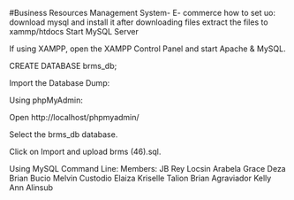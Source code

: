 #Business Resources Management System- E- commerce
how to set uo:
download mysql and install it
after downloading files extract the files to xammp/htdocs
Start MySQL Server

If using XAMPP, open the XAMPP Control Panel and start Apache & MySQL.

CREATE DATABASE brms_db;

Import the Database Dump:

Using phpMyAdmin:

Open http://localhost/phpmyadmin/

Select the brms_db database.

Click on Import and upload brms (46).sql.

Using MySQL Command Line:
Members:
  JB Rey Locsin
  Arabela Grace Deza
  Brian Bucio
  Melvin Custodio
  Elaiza Kriselle Talion
  Brian Agraviador
  Kelly Ann Alinsub
